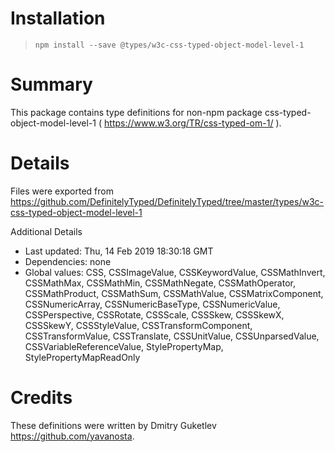 # Installation
> `npm install --save @types/w3c-css-typed-object-model-level-1`

# Summary
This package contains type definitions for non-npm package css-typed-object-model-level-1 ( https://www.w3.org/TR/css-typed-om-1/ ).

# Details
Files were exported from https://github.com/DefinitelyTyped/DefinitelyTyped/tree/master/types/w3c-css-typed-object-model-level-1

Additional Details
 * Last updated: Thu, 14 Feb 2019 18:30:18 GMT
 * Dependencies: none
 * Global values: CSS, CSSImageValue, CSSKeywordValue, CSSMathInvert, CSSMathMax, CSSMathMin, CSSMathNegate, CSSMathOperator, CSSMathProduct, CSSMathSum, CSSMathValue, CSSMatrixComponent, CSSNumericArray, CSSNumericBaseType, CSSNumericValue, CSSPerspective, CSSRotate, CSSScale, CSSSkew, CSSSkewX, CSSSkewY, CSSStyleValue, CSSTransformComponent, CSSTransformValue, CSSTranslate, CSSUnitValue, CSSUnparsedValue, CSSVariableReferenceValue, StylePropertyMap, StylePropertyMapReadOnly

# Credits
These definitions were written by Dmitry Guketlev <https://github.com/yavanosta>.
